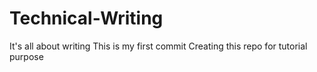 # Technical-Writing
It's all about writing
This is my first commit
Creating this repo for tutorial purpose
